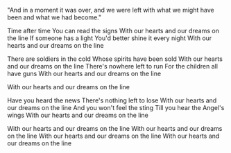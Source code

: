 "And in a moment it was over, and we were left with what we might have
been and what we had become."

Time after time
You can read the signs
With our hearts and our dreams on the line
If someone has a light
You'd better shine it every night
With our hearts and our dreams on the line

There are soldiers in the cold
Whose spirits have been sold
With our hearts and our dreams on the line
There's nowhere left to run
For the children all have guns
With our hearts and our dreams on the line

With our hearts and our dreams on the line

Have you heard the news
There's nothing left to lose
With our hearts and our dreams on the line
And you won't feel the sting
Till you hear the Angel's wings
With our hearts and our dreams on the line

With our hearts and our dreams on the line
With our hearts and our dreams on the line
With our hearts and our dreams on the line
With our hearts and our dreams on the line
